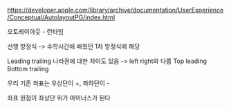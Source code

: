 https://developer.apple.com/library/archive/documentation/UserExperience/Conceptual/AutolayoutPG/index.html




오토레이아웃 - 런타임


선행 방정식 -> 수학시간에 배웠던 1차 방정식에 해당

Leading trailing 나라권에 대한 차이도 있음 -> left right와 다름
Top leading 
Bottom trailing 

우리 기존 좌표는 우상단이 +, 좌하단이 -


좌표 원점이 좌상단
위가 마이너스가 된다


